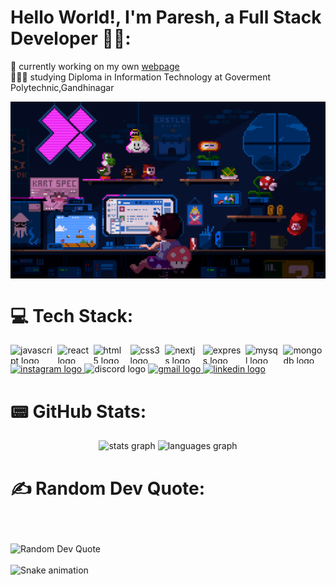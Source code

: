 # Hello World!, I'm Paresh, a Full Stack Developer 👋🏼:
🛜 currently working on my own [webpage](https://www.tobiasmeyhoefer.de)<br>👨🏼‍🎓 studying Diploma in Information Technology at Goverment Polytechnic,Gandhinagar





<img align="center" alt="Coding" width="1000" src="https://raw.githubusercontent.com/sugith10/images/main/gif/mario-working.gif">




# 💻 Tech Stack:
<div style="display: flex; align-items: center; align: center">
  <img src="https://cdn.jsdelivr.net/gh/devicons/devicon/icons/javascript/javascript-original.svg" height="30" alt="javascript logo"  />
  <img width="12" />
  <img src="https://cdn.jsdelivr.net/gh/devicons/devicon/icons/react/react-original.svg" height="30" alt="react logo"  />
  <img width="12" />
  <img src="https://cdn.jsdelivr.net/gh/devicons/devicon/icons/html5/html5-original.svg" height="30" alt="html5 logo"  />
  <img width="12" />
  <img src="https://cdn.jsdelivr.net/gh/devicons/devicon/icons/css3/css3-original.svg" height="30" alt="css3 logo"  />
  <img width="12" />
  <img src="https://cdn.jsdelivr.net/gh/devicons/devicon/icons/nextjs/nextjs-original.svg" height="30" alt="nextjs logo"  />
  <img width="12" />
  <img src="https://cdn.jsdelivr.net/gh/devicons/devicon/icons/express/express-original.svg" height="30" alt="express logo"  />
  <img width="12" />
  <img src="https://cdn.jsdelivr.net/gh/devicons/devicon/icons/mysql/mysql-original.svg" height="30" alt="mysql logo"  />
  <img width="12" />
  <img src="https://cdn.jsdelivr.net/gh/devicons/devicon/icons/mongodb/mongodb-original.svg" height="30" alt="mongodb logo"  />
</div>



<div align="left">
  <a href="https://www.instagram.com/esaveparesh/profilecard/?igsh=MXY5enBkMGp3ZGEyYQ==" target="_blank">
    <img src="https://img.shields.io/static/v1?message=Instagram&logo=instagram&label=&color=E4405F&logoColor=white&labelColor=&style=for-the-badge" height="35" alt="instagram logo"  />
  </a>
  <img src="https://img.shields.io/static/v1?message=Discord&logo=discord&label=&color=7289DA&logoColor=white&labelColor=&style=for-the-badge" height="35" alt="discord logo"  />
  <a href="esaveparesh@gmail.com" target="_blank">
    <img src="https://img.shields.io/static/v1?message=Gmail&logo=gmail&label=&color=D14836&logoColor=white&labelColor=&style=for-the-badge" height="35" alt="gmail logo"  />
  </a>
  <a href="https://www.linkedin.com/in/paresh-esave-1249a7250?utm_source=share&utm_campaign=share_via&utm_content=profile&utm_medium=android_app" target="_blank">
    <img src="https://img.shields.io/static/v1?message=LinkedIn&logo=linkedin&label=&color=0077B5&logoColor=white&labelColor=&style=for-the-badge" height="35" alt="linkedin logo"  />
  </a>
</div>


# 📟 GitHub Stats:
<div align="center">
  <img src="https://github-readme-stats.vercel.app/api?username=esaveparesh&hide_title=false&hide_rank=false&show_icons=true&include_all_commits=true&count_private=true&disable_animations=false&theme=dracula&locale=en&hide_border=false" height="150" alt="stats graph"  />
  <img src="https://github-readme-stats.vercel.app/api/top-langs?username=esaveparesh&locale=en&hide_title=false&layout=compact&card_width=320&langs_count=5&theme=dracula&hide_border=false" height="150" alt="languages graph"  />
</div>

# ✍️ Random Dev Quote:
<div style="margin-bottom: 60px;"></div>
    <div>
      <img src="https://quotes-github-readme.vercel.app/api?type=horizontal&theme=vue" alt="Random Dev Quote" />
    </div>

<br clear="both">

<picture>
  <source media="(prefers-color-scheme: dark)" srcset="https://raw.githubusercontent.com/esaveparesh/esaveparesh/output/github-snake-dark.svg" />
  <source media="(prefers-color-scheme: light)" srcset="https://raw.githubusercontent.com/esaveparesh/esaveparesh/output/github-snake.svg" />
  <img src="https://raw.githubusercontent.com/esaveparesh/esaveparesh/output/snake.svg" alt="Snake animation" />
</picture>
